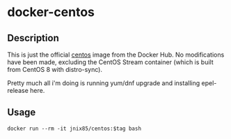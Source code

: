 # docker-centos

## Description

This is just the official [centos](https://hub.docker.com/_/centos) image from the Docker Hub. No modifications have been made, excluding the CentOS Stream container (which is built from CentOS 8 with distro-sync). 

Pretty much all i'm doing is running yum/dnf upgrade and installing epel-release here. 

## Usage

```shell
docker run --rm -it jnix85/centos:$tag bash
```

